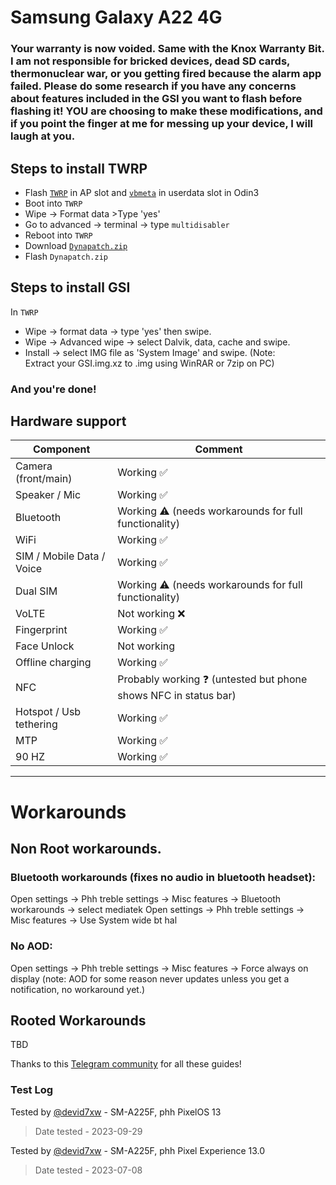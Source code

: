# Samsung Galaxy A22 4G

### Your warranty is now voided. Same with the Knox Warranty Bit. I am not responsible for bricked devices, dead SD cards, thermonuclear war, or you getting fired because the alarm app failed. Please do some research if you have any concerns about features included in the GSI you want to flash before flashing it! YOU are choosing to make these modifications, and if you point the finger at me for messing up your device, I will laugh at you. 

## Steps to install TWRP
* Flash [`TWRP`](https://drive.google.com/file/d/10bExm5EGMlP3x3S0H2BZ6yj-RrfFi8oC/view?usp=drive_link) in AP slot and [`vbmeta`](https://drive.google.com/file/d/1UrqhA9zxMOJ-sq-VQ9kmg-n_YcaFtoxa/view?usp=drive_link) in userdata slot in Odin3
* Boot into `TWRP`
* Wipe -> Format data >Type 'yes'
* Go to advanced -> terminal -> type `multidisabler`
* Reboot into `TWRP`
* Download [`Dynapatch.zip`](https://drive.google.com/file/d/1U-PTJXNXrdITt6aN1nYeS8kz2NHl7Nhi/view?usp=drive_link)
* Flash `Dynapatch.zip`

## Steps to install GSI
In `TWRP` 
* Wipe -> format data -> type 'yes' then swipe.
* Wipe -> Advanced wipe -> select Dalvik, data, cache and swipe.
* Install -> select IMG file as 'System Image' and swipe. (Note: Extract your GSI.img.xz to .img using WinRAR or 7zip on PC)
### And you're done!




## Hardware support

| Component                 |      Comment                                              |
|---------------------------|-----------------------------------------------------------|
| Camera (front/main)       | Working ✅                                                  |
| Speaker / Mic             | Working ✅                                                  |
| Bluetooth                 | Working ⚠ (needs workarounds for full functionality)                |
| WiFi                      | Working ✅                                                  |
| SIM / Mobile Data / Voice | Working ✅                                                 |
| Dual SIM                  | Working ⚠ (needs workarounds for full functionality)    
| VoLTE                     | Not working ❌                                              |
| Fingerprint               | Working ✅                                                  |
| Face Unlock               | Not working           |
| Offline charging          | Working ✅                                                  |
| NFC                       | Probably working ❓ (untested but phone shows NFC in status bar)         |
| Hotspot / Usb tethering   | Working ✅                                                  |
| MTP                       | Working ✅                                                  |
| 90 HZ                     | Working ✅                                                  |
---

# Workarounds

## Non Root workarounds.

### Bluetooth workarounds (fixes no audio in bluetooth headset):
Open settings -> Phh treble settings -> Misc features -> Bluetooth workarounds -> select mediatek
Open settings -> Phh treble settings -> Misc features -> Use System wide bt hal

### No AOD:
Open settings -> Phh treble settings -> Misc features -> Force always on display (note: AOD for some reason never updates unless you get a notification, no workaround yet.)

## Rooted Workarounds
TBD

Thanks to this [Telegram community](https://t.me/Samsung_f22_Community) for all these guides!

### Test Log
Tested by [@devid7xw](https://github.com/devid7x) - SM-A225F, phh PixelOS 13

> Date tested - 2023-09-29


Tested by [@devid7xw](https://github.com/devid7x) - SM-A225F, phh Pixel Experience 13.0

> Date tested - 2023-07-08
